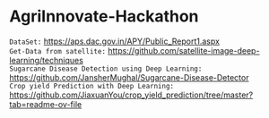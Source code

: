 # AgriInnovate-Hackathon
`DataSet:` https://aps.dac.gov.in/APY/Public_Report1.aspx <br>
`Get-Data from satellite:` https://github.com/satellite-image-deep-learning/techniques <br>
`Sugarcane Disease Detection using Deep Learning:` https://github.com/JansherMughal/Sugarcane-Disease-Detector <br>
`Crop yield Prediction with Deep Learning:` https://github.com/JiaxuanYou/crop_yield_prediction/tree/master?tab=readme-ov-file <br>
